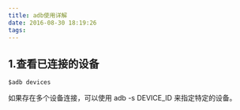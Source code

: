 ```yaml
---
title: adb使用详解
date: 2016-08-30 18:19:26
tags:
---
```



## 1.查看已连接的设备
```
$adb devices
```
如果存在多个设备连接，可以使用 adb -s DEVICE_ID 来指定特定的设备。

